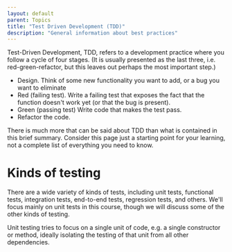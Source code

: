 ```yaml
---
layout: default
parent: Topics
title: "Test Driven Development (TDD)"
description: "General information about best practices"
---
```


Test-Driven Development, TDD, refers to a development practice where you follow a cycle of four stages.  (It is usually presented as the last three, i.e. red-green-refactor, but this leaves out perhaps the most important step.)

* <span class="tdd_refactor">Design</span>. Think of some new functionality you want to add, or a bug you want to eliminate
* <span class="tdd_red">Red</span> (failing test).  Write a failing test that exposes the fact that the function doesn't work yet (or that the bug is present).
* <span class="tdd_green">Green</span> (passing test) Write code that makes the test pass.  
* <span class="tdd_refactor">Refactor the code.

There is much more that can be said about TDD than what is contained in this brief summary.  Consider this page just a starting point for your learning, not a complete list of everything you need to know.

# Kinds of testing

There are a wide variety of kinds of tests, including unit tests, functional tests, integration tests, end-to-end tests, regression tests, and others.   We'll focus mainly on unit tests in this course, though we will discuss some of the other kinds of testing.

Unit testing tries to focus on a single unit of code, e.g. a single constructor or method, ideally isolating the testing of that unit from all other dependencies.    

